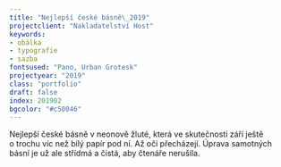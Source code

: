 ```yaml
---
title: "Nejlepší české básně\_2019"
projectclient: "Nakladatelství Host"
keywords: 
- obálka
- typografie
- sazba
fontsused: "Pano, Urban Grotesk"
projectyear: "2019"
class: "portfolio"
draft: false
index: 201902
bgcolor: "#c50046"
---
```



Nejlepší české básně v&nbsp;neonově žluté, která ve skutečnosti září ještě o&nbsp;trochu víc než bílý papír pod ní. Až oči přecházejí. Úprava samotných básní je už ale střídmá a&nbsp;čistá, aby čtenáře nerušila.